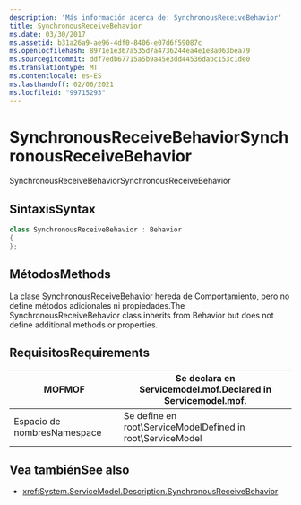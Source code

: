```yaml
---
description: 'Más información acerca de: SynchronousReceiveBehavior'
title: SynchronousReceiveBehavior
ms.date: 03/30/2017
ms.assetid: b31a26a9-ae96-4df0-8406-e07d6f59087c
ms.openlocfilehash: 8971e1e367a535d7a4736244ea4e1e8a063bea79
ms.sourcegitcommit: ddf7edb67715a5b9a45e3dd44536dabc153c1de0
ms.translationtype: MT
ms.contentlocale: es-ES
ms.lasthandoff: 02/06/2021
ms.locfileid: "99715293"
---
```

# <a name="synchronousreceivebehavior"></a><span data-ttu-id="dcbf0-103">SynchronousReceiveBehavior</span><span class="sxs-lookup"><span data-stu-id="dcbf0-103">SynchronousReceiveBehavior</span></span>

<span data-ttu-id="dcbf0-104">SynchronousReceiveBehavior</span><span class="sxs-lookup"><span data-stu-id="dcbf0-104">SynchronousReceiveBehavior</span></span>  
  
## <a name="syntax"></a><span data-ttu-id="dcbf0-105">Sintaxis</span><span class="sxs-lookup"><span data-stu-id="dcbf0-105">Syntax</span></span>  
  
```csharp
class SynchronousReceiveBehavior : Behavior  
{  
};  
```  
  
## <a name="methods"></a><span data-ttu-id="dcbf0-106">Métodos</span><span class="sxs-lookup"><span data-stu-id="dcbf0-106">Methods</span></span>  

 <span data-ttu-id="dcbf0-107">La clase SynchronousReceiveBehavior hereda de Comportamiento, pero no define métodos adicionales ni propiedades.</span><span class="sxs-lookup"><span data-stu-id="dcbf0-107">The SynchronousReceiveBehavior class inherits from Behavior but does not define additional methods or properties.</span></span>  
  
## <a name="requirements"></a><span data-ttu-id="dcbf0-108">Requisitos</span><span class="sxs-lookup"><span data-stu-id="dcbf0-108">Requirements</span></span>  
  
|<span data-ttu-id="dcbf0-109">MOF</span><span class="sxs-lookup"><span data-stu-id="dcbf0-109">MOF</span></span>|<span data-ttu-id="dcbf0-110">Se declara en Servicemodel.mof.</span><span class="sxs-lookup"><span data-stu-id="dcbf0-110">Declared in Servicemodel.mof.</span></span>|  
|---------|-----------------------------------|  
|<span data-ttu-id="dcbf0-111">Espacio de nombres</span><span class="sxs-lookup"><span data-stu-id="dcbf0-111">Namespace</span></span>|<span data-ttu-id="dcbf0-112">Se define en root\ServiceModel</span><span class="sxs-lookup"><span data-stu-id="dcbf0-112">Defined in root\ServiceModel</span></span>|  
  
## <a name="see-also"></a><span data-ttu-id="dcbf0-113">Vea también</span><span class="sxs-lookup"><span data-stu-id="dcbf0-113">See also</span></span>

- <xref:System.ServiceModel.Description.SynchronousReceiveBehavior>
